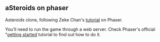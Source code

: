 ## aSteroids on phaser

Asteroids clone, following Zeke Chan's [tutorial](http://www.zekechan.net/asteroids-html5-game-tutorial-1/) on Phaser.

You'll need to run the game through a web server. Check Phaser's official "[getting started](http://phaser.io/tutorials/getting-started/part2) tutorial to find out how to do it.

